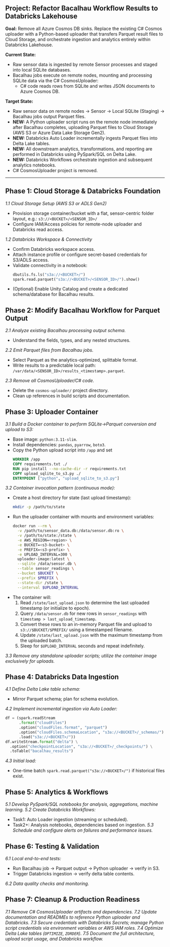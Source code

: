 ## Project: Refactor Bacalhau Workflow Results to Databricks Lakehouse

**Goal:** Remove all Azure Cosmos DB sinks. Replace the existing C# Cosmos uploader with a Python-based uploader that transfers Parquet result files to Cloud Storage, and orchestrate ingestion and analytics entirely within Databricks Lakehouse.

**Current State:**
- Raw sensor data is ingested by remote Sensor processes and staged into local SQLite databases.
- Bacalhau jobs execute on remote nodes, mounting and processing SQLite data via the C# CosmosUploader:
  - C# code reads rows from SQLite and writes JSON documents to Azure Cosmos DB.

**Target State:**
- Raw sensor data on remote nodes → Sensor → Local SQLite (Staging) → Bacalhau jobs output Parquet files.
- **NEW:** A Python uploader script runs on the remote node immediately after Bacalhau completes, uploading Parquet files to Cloud Storage (AWS S3 or Azure Data Lake Storage Gen2).
- **NEW:** Databricks Auto Loader incrementally ingests Parquet files into Delta Lake tables.
- **NEW:** All downstream analytics, transformations, and reporting are performed in Databricks using PySpark/SQL on Delta Lake.
- **NEW:** Databricks Workflows orchestrate ingestion and subsequent analytics notebooks.
- C# CosmosUploader project is removed.

---

## Phase 1: Cloud Storage & Databricks Foundation

*1.1 Cloud Storage Setup (AWS S3 or ADLS Gen2)*
- Provision storage container/bucket with a flat, sensor-centric folder layout, e.g.:
  `s3://<BUCKET>/<SENSOR_ID>/`
- Configure IAM/Access policies for remote-node uploader and Databricks read access.

*1.2 Databricks Workspace & Connectivity*
- Confirm Databricks workspace access.
- Attach instance profile or configure secret-based credentials for S3/ADLS access.
- Validate connectivity in a notebook:
  ```python
  dbutils.fs.ls("s3a://<BUCKET>/")
  spark.read.parquet("s3a://<BUCKET>/<SENSOR_ID>/").show()
  ```
- (Optional) Enable Unity Catalog and create a dedicated schema/database for Bacalhau results.

## Phase 2: Modify Bacalhau Workflow for Parquet Output

*2.1 Analyze existing Bacalhau processing output schema.*
- Understand the fields, types, and any nested structures.

*2.2 Emit Parquet files from Bacalhau jobs.*
- Select Parquet as the analytics-optimized, splittable format.
- Write results to a predictable local path:
  `/var/data/<SENSOR_ID>/results_<timestamp>.parquet`.

*2.3 Remove all CosmosUploader/C# code.*
- Delete the `cosmos-uploader/` project directory.
- Clean up references in build scripts and documentation.

## Phase 3: Uploader Container

*3.1 Build a Docker container to perform SQLite→Parquet conversion and upload to S3:*
  - Base image: `python:3.11-slim`.
  - Install dependencies: `pandas`, `pyarrow`, `boto3`.
  - Copy the Python upload script into `/app` and set
    ```Dockerfile
    WORKDIR /app
    COPY requirements.txt ./
    RUN pip install --no-cache-dir -r requirements.txt
    COPY upload_sqlite_to_s3.py ./
    ENTRYPOINT ["python", "upload_sqlite_to_s3.py"]
    ```

*3.2 Container invocation pattern (continuous mode):*
  - Create a host directory for state (last upload timestamp):
    ```bash
    mkdir -p /path/to/state
    ```
  - Run the uploader container with mounts and environment variables:
    ```bash
    docker run --rm \
      -v /path/to/sensor_data.db:/data/sensor.db:ro \
      -v /path/to/state:/state \
      -e AWS_REGION=<region> \
      -e BUCKET=<s3-bucket> \
      -e PREFIX=<s3-prefix> \
      -e UPLOAD_INTERVAL=300 \
      uploader-image:latest \
      --sqlite /data/sensor.db \
      --table sensor_readings \
      --bucket $BUCKET \
      --prefix $PREFIX \
      --state-dir /state \
      --interval $UPLOAD_INTERVAL
    ```
  - The container will:
    1. Read `/state/last_upload.json` to determine the last uploaded timestamp (or initialize to epoch).
    2. Query `/data/sensor.db` for new rows in `sensor_readings` with `timestamp > last_upload_timestamp`.
    3. Convert these rows to an in-memory Parquet file and upload to `s3://$BUCKET/$PREFIX/` using a timestamped filename.
    4. Update `/state/last_upload.json` with the maximum timestamp from the uploaded batch.
    5. Sleep for `$UPLOAD_INTERVAL` seconds and repeat indefinitely.

*3.3 Remove any standalone uploader scripts; utilize the container image exclusively for uploads.*

## Phase 4: Databricks Data Ingestion

*4.1 Define Delta Lake table schema:*
- Mirror Parquet schema; plan for schema evolution.

*4.2 Implement incremental ingestion via Auto Loader:*
```python
df = (spark.readStream
      .format("cloudFiles")
      .option("cloudFiles.format", "parquet")
      .option("cloudFiles.schemaLocation", "s3a://<BUCKET>/_schemas/")
      .load("s3a://<BUCKET>/"))
df.writeStream.format("delta") \
  .option("checkpointLocation", "s3a://<BUCKET>/_checkpoints/") \
  .toTable("bacalhau_results")
```

*4.3 Initial load:*
- One-time batch `spark.read.parquet("s3a://<BUCKET>/")` if historical files exist.

## Phase 5: Analytics & Workflows

*5.1 Develop PySpark/SQL notebooks for analysis, aggregations, machine learning.*
*5.2 Create Databricks Workflows:*
- Task1: Auto Loader ingestion (streaming or scheduled).
- Task2+: Analysis notebooks, dependencies based on ingestion.
*5.3 Schedule and configure alerts on failures and performance issues.*

## Phase 6: Testing & Validation

*6.1 Local end-to-end tests:*
- Run Bacalhau job → Parquet output → Python uploader → verify in S3.
- Trigger Databricks ingestion → verify delta table contents.

*6.2 Data quality checks and monitoring.*

## Phase 7: Cleanup & Production Readiness

*7.1 Remove C# CosmosUploader artifacts and dependencies.*
*7.2 Update documentation and READMEs to reference Python uploader and Databricks.*
*7.3 Secure credentials with Databricks Secrets; manage Python script credentials via environment variables or AWS IAM roles.*
*7.4 Optimize Delta Lake tables (`OPTIMIZE`, `ZORDER`).*
*7.5 Document the full architecture, upload script usage, and Databricks workflow.*
